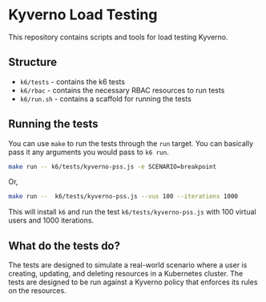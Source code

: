 # Kyverno Load Testing

This repository contains scripts and tools for load testing Kyverno.

## Structure

- `k6/tests` - contains the k6 tests
- `k6/rbac` - contains the necessary RBAC resources to run tests
- `k6/run.sh` - contains a scaffold for running the tests

## Running the tests

You can use `make` to run the tests through the `run` target. You can basically pass it any arguments you would pass to `k6 run`.

```bash
make run -- k6/tests/kyverno-pss.js -e SCENARIO=breakpoint
```

Or,
```bash
make run --  k6/tests/kyverno-pss.js --vus 100 --iterations 1000
```

This will install `k6` and run the test `k6/tests/kyverno-pss.js` with 100 virtual users and 1000 iterations.

## What do the tests do?

The tests are designed to simulate a real-world scenario where a user is creating, updating, and deleting resources in a Kubernetes cluster. The tests are designed to be run against a Kyverno policy that enforces its rules on the resources.
